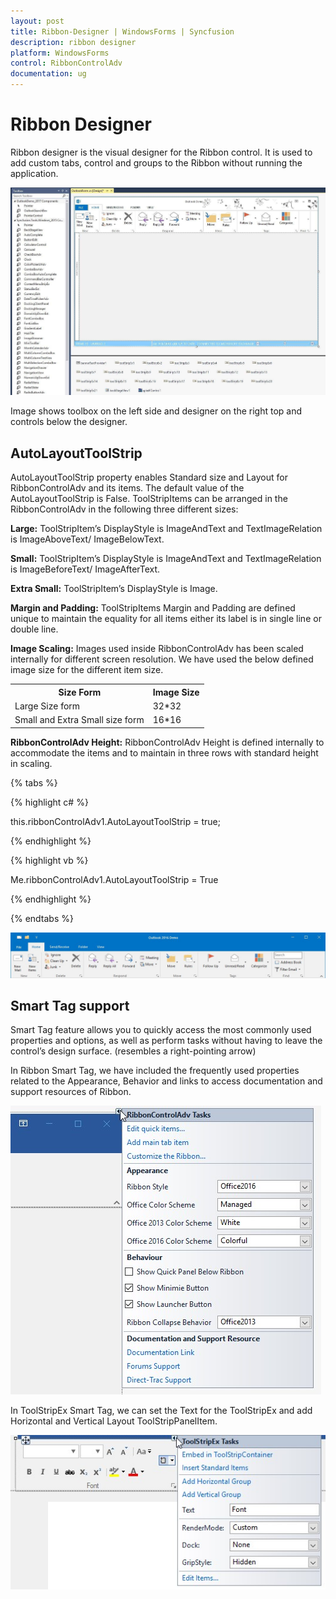 ```yaml
---
layout: post
title: Ribbon-Designer | WindowsForms | Syncfusion
description: ribbon designer
platform: WindowsForms
control: RibbonControlAdv 
documentation: ug
---
```


# Ribbon Designer

Ribbon designer is the visual designer for the Ribbon control. It is used to add custom tabs, control and groups to the Ribbon without running the application.

![Design view of Ribbon with various controls](Ribbon_Designer_Images/Ribbon-Designer_img1.jpg)

Image shows toolbox on the left side and designer on the right top and controls below the designer.

## AutoLayoutToolStrip

AutoLayoutToolStrip property enables Standard size and Layout for RibbonControlAdv and its items. The default value of the AutoLayoutToolStrip is False. ToolStripItems can be arranged in the RibbonControlAdv in the following three different sizes:

**Large:** ToolStripItem’s DisplayStyle is ImageAndText and TextImageRelation is ImageAboveText/ ImageBelowText.

**Small:** ToolStripItem’s DisplayStyle is ImageAndText and TextImageRelation is ImageBeforeText/ ImageAfterText.

**Extra Small:** ToolStripItem’s DisplayStyle is Image. 

**Margin and Padding:** ToolStripItems Margin and Padding are defined unique to maintain the equality for all items either its label is in single line or double line.

**Image Scaling:** Images used inside RibbonControlAdv has been scaled internally for different screen resolution. We have used the below defined image size for the different item size.

<table>
<tr>
<th>
Size Form</th><th>
Image Size</th></tr> 

<tr>
<td>
Large Size form</td><td>
32*32</td></tr>
<tr>
<td>
Small and Extra Small size form</td><td>
16*16</td></tr>
</table>

**RibbonControlAdv Height:** RibbonControlAdv Height is defined internally to accommodate the items and to maintain in three rows with standard height in scaling.

{% tabs %}

{% highlight c# %}

this.ribbonControlAdv1.AutoLayoutToolStrip = true;

{% endhighlight %}

{% highlight vb %}

Me.ribbonControlAdv1.AutoLayoutToolStrip = True

{% endhighlight %}

{% endtabs %}

![Ribbon with AutoLayoutToolStrip](Ribbon_Designer_Images/Ribbon-Designer_img4.jpg)

## Smart Tag support

Smart Tag feature allows you to quickly access the most commonly used properties and options, as well as perform tasks without having to leave the control’s design surface. (resembles a right-pointing arrow)

In Ribbon Smart Tag, we have included the frequently used properties related to the Appearance, Behavior and links to access documentation and support resources of Ribbon.

![Smart Tag of RibbonControlAdv](Ribbon_Designer_Images/Ribbon-Designer_img2.jpg)

In ToolStripEx Smart Tag, we can set the Text for the ToolStripEx and add Horizontal and Vertical Layout ToolStripPanelItem.

![Smart Tag of ToolStripEx](Ribbon_Designer_Images/Ribbon-Designer_img3.jpg)

